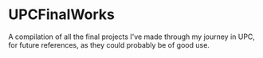 # UPCFinalWorks
A compilation of all the final projects I've made through my journey in UPC, for future references, as they could probably be of good use.
